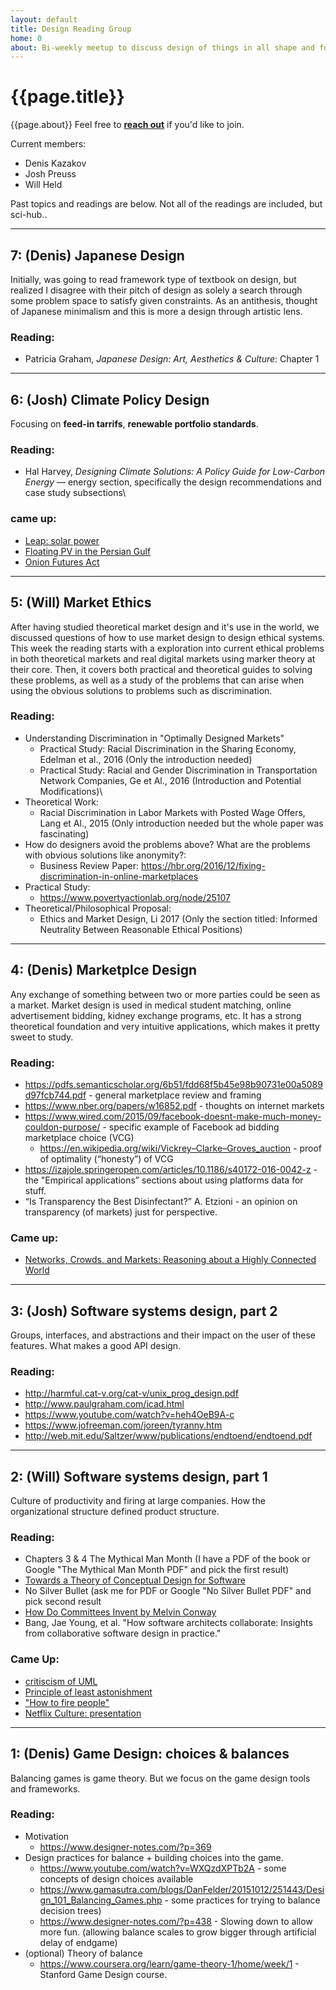```yaml
---
layout: default
title: Design Reading Group
home: 0
about: Bi-weekly meetup to discuss design of things in all shape and form. 
---
```


# {{page.title}}
{{page.about}} Feel free to <a href="mailto:94kazakov@gmail.com?Subject=Hello%20from%20your%20page" target="_top"><b>reach out</b></a> if you'd like to join. 

Current members:
- Denis Kazakov
- Josh Preuss
- Will Held

Past topics and readings are below. Not all of the readings are included, but sci-hub.. 


---
## 7: (Denis) Japanese Design
Initially, was going to read framework type of textbook on design, but realized I disagree with their pitch of design as solely a search through some problem space to satisfy given constraints. As an antithesis, thought of Japanese minimalism and this is more a design through artistic lens. 
### Reading:
- Patricia Graham, _Japanese Design: Art, Aesthetics & Culture_: Chapter 1


---
## 6: (Josh) Climate Policy Design 
Focusing on **feed-in tarrifs**, **renewable portfolio standards**.
### Reading:
- Hal Harvey, _Designing Climate Solutions: A Policy Guide for Low-Carbon Energy_ — energy section, specifically the design recommendations and case study subsections\

### came up:
- [Leap: solar power](https://leap.energy/?fbclid=IwAR2k87jaYxTxlyKmnlX2tDlcubTIsE7SECGPh4_DlBK_K5IUxZ0HLzrrvm8)
- [Floating PV in the Persian Gulf](https://www.pv-magazine.com/2020/02/17/floating-pv-in-the-persian-gulf/?fbclid=IwAR3F-tOUVb4vSDl49PIxdkNXTy882-CphklgcJ29x3CpREGObTSIf8dasrM)
- [Onion Futures Act](https://en.wikipedia.org/wiki/Onion_Futures_Act?fbclid=IwAR3CUV2_IiF6tiC2biQvdglQM5wh1Ppakf22d4wjX-TB-0rBc5W6zw9l90I)


---
## 5: (Will) Market Ethics
After having studied theoretical market design and it's use in the world, we discussed questions of how to use market design to design ethical systems. This week the reading starts with a exploration into current ethical problems in both theoretical markets and real digital markets using marker theory at their core. Then, it covers both practical and theoretical guides to solving these problems, as well as a study of the problems that can arise when using the obvious solutions to problems such as discrimination.
### Reading:
- Understanding Discrimination in "Optimally Designed Markets"
	- Practical Study: Racial Discrimination in the Sharing Economy, Edelman et al., 2016 (Only the introduction needed)
	- Practical Study: Racial and Gender Discrimination in Transportation Network Companies, Ge et Al., 2016 (Introduction and Potential Modifications)\
- Theoretical Work:
	- Racial Discrimination in Labor Markets with Posted Wage Offers, Lang et Al., 2015 (Only introduction needed but the whole paper was fascinating)
- How do designers avoid the problems above? What are the problems with obvious solutions like anonymity?:
	- Business Review Paper: https://hbr.org/2016/12/fixing-discrimination-in-online-marketplaces
- Practical Study:
	- https://www.povertyactionlab.org/node/25107
- Theoretical/Philosophical Proposal:
	- Ethics and Market Design, Li 2017 (Only the section titled: Informed Neutrality Between Reasonable Ethical Positions)


---
## 4: (Denis) Marketplce Design
Any exchange of something between two or more parties could be seen as a market. Market design is used in medical student matching, online advertisement bidding, kidney exchange programs, etc. It has a strong theoretical foundation and very intuitive applications, which makes it pretty sweet to study. 
### Reading:
- https://pdfs.semanticscholar.org/6b51/fdd68f5b45e98b90731e00a5089d97fcb744.pdf - general marketplace review and framing
- https://www.nber.org/papers/w16852.pdf - thoughts on internet markets
- https://www.wired.com/2015/09/facebook-doesnt-make-much-money-couldon-purpose/ - specific example of Facebook ad bidding marketplace choice (VCG)
	- https://en.wikipedia.org/wiki/Vickrey–Clarke–Groves_auction - proof of optimality (“honesty”) of VCG
- https://izajole.springeropen.com/articles/10.1186/s40172-016-0042-z - the "Empirical applications” sections about using platforms data for stuff. 
- “Is Transparency the Best Disinfectant?” A. Etzioni - an opinion on transparency (of markets) just for perspective.

### Came up:
- [Networks, Crowds, and Markets: Reasoning about a Highly Connected World](https://www.cs.cornell.edu/home/kleinber/networks-book/networks-book.pdf?fbclid=IwAR0PJpwResV5XTti0lbd3d7mqEHycXP1RvQM1sX5wsVjRrytyq-eHGyJ-Ho)


---
## 3: (Josh) Software systems design, part 2
Groups, interfaces, and abstractions and their impact on the user of these features. What makes a good API design. 
### Reading:
- http://harmful.cat-v.org/cat-v/unix_prog_design.pdf
- http://www.paulgraham.com/icad.html
- https://www.youtube.com/watch?v=heh4OeB9A-c
- https://www.jofreeman.com/joreen/tyranny.htm
- http://web.mit.edu/Saltzer/www/publications/endtoend/endtoend.pdf


---
## 2: (Will) Software systems design, part 1
Culture of productivity and firing at large companies. How the organizational structure defined product structure. 
### Reading:
- Chapters 3 & 4 The Mythical Man Month (I have a PDF of the book or Google "The Mythical Man Month PDF" and pick the first result)
- [Towards a Theory of Conceptual Design for Software](https://groups.csail.mit.edu/sdg/pubs/2015/concept-essay.pdf)
- No Silver Bullet (ask me for PDF or Google "No Silver Bullet PDF" and pick second result
- [How Do Committees Invent by Melvin Conway](http://www.melconway.com/Home/Committees_Paper.html)
- Bang, Jae Young, et al. "How software architects collaborate: Insights from collaborative software design in practice." 

### Came Up:
- [critiscism of UML](https://www.quora.com/What-are-criticisms-of-UML?fbclid=IwAR3PhUnWh29E7siR1-EpngYxhzLEYHqbq7f8YKzKDWlcpMLO2hDApCpk9V4)
- [Principle of least astonishment](https://en.wikipedia.org/wiki/Principle_of_least_astonishment?fbclid=IwAR2n6hNCy_WKVSy0nj-H5n6su9UkxVriVnvHm20s2VCs8mcPjlEUMp1gJSE)
- ["How to fire people"](https://gimletmedia.com/shows/without-fail/94hrnv?fbclid=IwAR2YyMjhlFdl232PvRPa0RYQk5XvysNl-_RcWub92HGFvf0Rnct9lMRm6ag)
- [Netflix Culture: presentation](https://www.slideshare.net/reed2001/culture-1798664?fbclid=IwAR3PhUnWh29E7siR1-EpngYxhzLEYHqbq7f8YKzKDWlcpMLO2hDApCpk9V4)


---
## 1: (Denis) Game Design: choices & balances 
Balancing games is game theory. But we focus on the game design tools and frameworks. 
### Reading:
- Motivation 
	- https://www.designer-notes.com/?p=369
- Design practices for balance + building choices into the game. 
	- https://www.youtube.com/watch?v=WXQzdXPTb2A - some concepts of design choices available
	- https://www.gamasutra.com/blogs/DanFelder/20151012/251443/Design_101_Balancing_Games.php - some practices for trying to balance decision trees)
	- https://www.designer-notes.com/?p=438 - Slowing down to allow more fun. (allowing balance scales to grow bigger through artificial delay of endgame) 
- (optional) Theory of balance
	- https://www.coursera.org/learn/game-theory-1/home/week/1 - Stanford Game Design course. 




